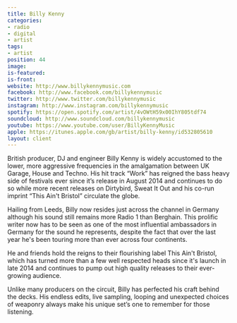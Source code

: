 ```yaml
---
title: Billy Kenny
categories:
- radio
- digital
- artist
tags:
- artist
position: 44
image: 
is-featured: 
is-front: 
website: http://www.billykennymusic.com
facebook: http://www.facebook.com/billykennymusic
twitter: http://www.twitter.com/billykennymusic
instagram: http://www.instagram.com/billykennymusic
spotify: https://open.spotify.com/artist/4vOWtH59x00IhY805tdf74
soundcloud: http://www.soundcloud.com/billykennymusic
youtube: https://www.youtube.com/user/BillyKennyMusic
apple: https://itunes.apple.com/gb/artist/billy-kenny/id532805610
layout: client
---
```


British producer, DJ and engineer Billy Kenny is widely accustomed to the lower, more aggressive frequencies in the amalgamation between UK Garage, House and Techno. His hit track “Work” has reigned the bass heavy side of festivals ever since it’s release in August 2014 and continues to do so while more recent releases on Dirtybird, Sweat It Out and his co-run imprint “This Ain't Bristol” circulate the globe.
 
Hailing from Leeds, Billy now resides just across the channel in Germany although his sound still remains more Radio 1 than Berghain. This prolific writer now has to be seen as one of the most influential ambassadors in Germany for the sound he represents, despite the fact that over the last year he's been touring more than ever across four continents.
 
He and friends hold the reigns to their flourishing label This Ain't Bristol, which has turned more than a few well respected heads since it's launch in late 2014 and continues to pump out high quality releases to their ever-growing audience.
 
Unlike many producers on the circuit, Billy has perfected his craft behind the decks. His endless edits, live sampling, looping and unexpected choices of weaponry always make his unique set’s one to remember for those listening.